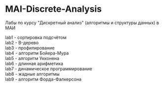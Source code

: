 # MAI-Discrete-Analysis
Лабы по курсу "Дискретный анализ" (алгоритмы и структуры данных) в МАИ

lab1 - сортировка подсчётом  
lab2 - B-дерево  
lab3 - профилирование  
lab4 - алгоритм Бойера-Мура  
lab5 - алгоритм Укконена  
lab6 - длинная арифметика  
lab7 - динамическое программирование  
lab8 - жадные алгоритмы  
lab9 - алгоритм Форда-Фалкерсона  
